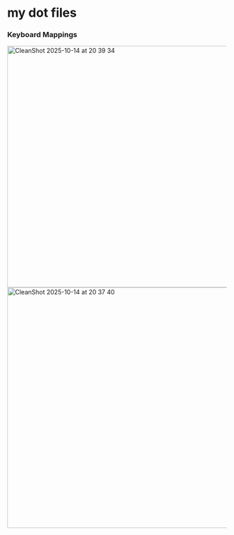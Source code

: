 # my dot files

### Keyboard Mappings
<img width="1310" height="554" alt="CleanShot 2025-10-14 at 20 39 34" src="https://github.com/user-attachments/assets/ef83d251-5c75-425b-9f9f-ec1d420bcb7a" />
<img width="1310" height="552" alt="CleanShot 2025-10-14 at 20 37 40" src="https://github.com/user-attachments/assets/c7dba67d-cc3e-49aa-9e23-02358d0cdea9" />
